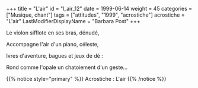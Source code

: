 +++
title = "L'air"
id = "l_air_12"
date = 1999-06-14
weight = 45
categories = ["Musique, chant"]
tags = ["attitudes", "1999", "acrostiche"]
acrostiche = "L'air"
LastModifierDisplayName = "Barbara Post"
+++

Le violon sifflote en ses bras, dénudé,

Accompagne l'air d'un piano, céleste,

Ivres d'aventure, bagues et jeux de dé :

Rond comme l'opale un chatoiement d'un geste...

{{% notice style="primary" %}}
Acrostiche : L'air
{{% /notice %}}
